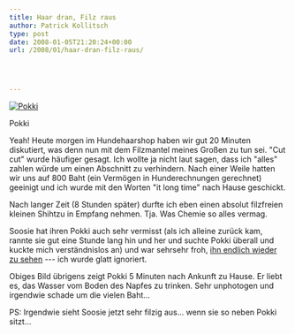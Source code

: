 ```yaml
---
title: Haar dran, Filz raus
author: Patrick Kollitsch
type: post
date: 2008-01-05T21:20:24+00:00
url: /2008/01/haar-dran-filz-raus/




---
```

<div class="flickr">
  <a href="http://www.flickr.com/photos/schreibblogade/2170975065/" title="Pokki"><img src="//farm3.static.flickr.com/2294/2170975065_bda82db5a6.jpg" alt="Pokki" /></a></p> 
  
  <p>
    Pokki
  </p>
</div>

Yeah! Heute morgen im Hundehaarshop haben wir gut 20 Minuten diskutiert, was denn nun mit dem Filzmantel meines Großen zu tun sei. "Cut cut" wurde häufiger gesagt. Ich wollte ja nicht laut sagen, dass ich "alles" zahlen würde um einen Abschnitt zu verhindern. Nach einer Weile hatten wir uns auf 800 Baht (ein Vermögen in Hunderechnungen gerechnet) geeinigt und ich wurde mit den Worten "it long time" nach Hause geschickt. 

Nach langer Zeit (8 Stunden später) durfte ich eben einen absolut filzfreien kleinen Shihtzu in Empfang nehmen. Tja. Was Chemie so alles vermag. 

Soosie hat ihren Pokki auch sehr vermisst (als ich alleine zurück kam, rannte sie gut eine Stunde lang hin und her und suchte Pokki überall und kuckte mich verständnislos an) und war sehrsehr froh, [ihn endlich wieder zu sehen][1] --- ich wurde glatt ignoriert.

Obiges Bild übrigens zeigt Pokki 5 Minuten nach Ankunft zu Hause. Er liebt es, das Wasser vom Boden des Napfes zu trinken. Sehr unphotogen und irgendwie schade um die vielen Baht...

PS: Irgendwie sieht Soosie jetzt sehr filzig aus... wenn sie so neben Pokki sitzt...

 [1]: http://www.flickr.com/photos/schreibblogade/2170971493/
